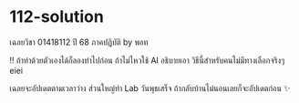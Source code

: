 # 112-solution
เฉลยวิชา 01418112 ปี 68 ภาคปฏิบัติ by พอท

!! ถ้าทำด้วยตัวเองได้ก็ลองทำไปก่อน ถ้าไม่ไหวใช้ AI อธิบายเอา วิธีนี้สำหรับคนไม่มีทางเลือกจริงๆ eiei

เฉลยจะอัปเดตตามเวลาว่าง ส่วนใหญ่ทำ Lab วันพุธเสร็จ ถ้ากลับบ้านไม่นอนเลยก็จะอัปเดตก่อน ✨
